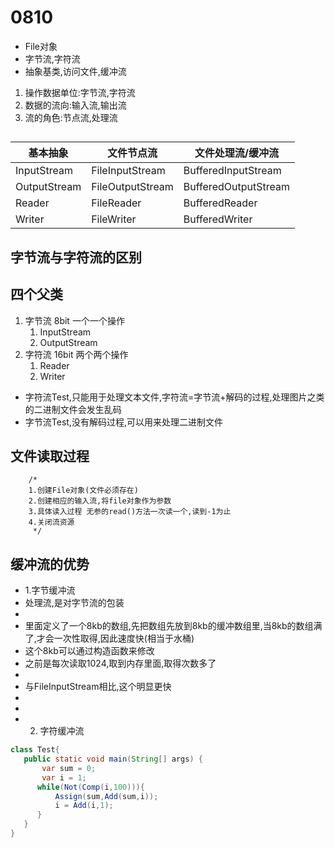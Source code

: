# 0810
- File对象
- 字节流,字符流
- 抽象基类,访问文件,缓冲流

1. 操作数据单位:字节流,字符流
2. 数据的流向:输入流,输出流
3. 流的角色:节点流,处理流

##
|基本抽象|文件节点流|文件处理流/缓冲流|
|----|----|----|
|InputStream|FileInputStream|BufferedInputStream|
|OutputStream|FileOutputStream|BufferedOutputStream|
|Reader|FileReader|BufferedReader|
|Writer|FileWriter|BufferedWriter|

## 字节流与字符流的区别
## 四个父类
1. 字节流 8bit 一个一个操作
    1. InputStream
    2. OutputStream
2. 字符流 16bit 两个两个操作
    1. Reader
    2. Writer

* 字符流Test,只能用于处理文本文件,字符流=字节流+解码的过程,处理图片之类的二进制文件会发生乱码
* 字节流Test,没有解码过程,可以用来处理二进制文件

## 文件读取过程
        /*
        1.创建File对象(文件必须存在)
        2.创建相应的输入流,将file对象作为参数
        3.具体读入过程 无参的read()方法一次读一个,读到-1为止
        4.关闭流资源
         */
## 缓冲流的优势
* 1.字节缓冲流
* 处理流,是对字节流的包装
*
* 里面定义了一个8kb的数组,先把数组先放到8kb的缓冲数组里,当8kb的数组满了,才会一次性取得,因此速度快(相当于水桶)
* 这个8kb可以通过构造函数来修改
* 之前是每次读取1024,取到内存里面,取得次数多了
*
* 与FileInputStream相比,这个明显更快
*
*
* 2. 字符缓冲流
   
```java
class Test{
   public static void main(String[] args) {
       var sum = 0;
       var i = 1;
      while(Not(Comp(i,100))){
          Assign(sum,Add(sum,i));
          i = Add(i,1);
      }
   }
}
```
